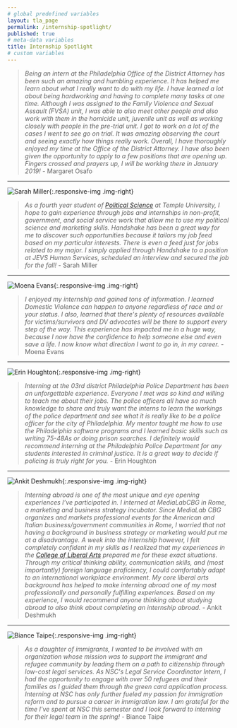 ```yaml
---
# global predefined variables
layout: tla_page
permalink: /internship-spotlight/
published: true
# meta-data variables
title: Internship Spotlight
# custom variables
---
```


> _Being an intern at the Philadelphia Office of the District Attorney has been such an amazing and humbling experience. It has helped me learn about what I really want to do with my life. I have learned a lot about being hardworking and having to complete many tasks at one time. Although I was assigned to the Family Violence and Sexual Assault (FVSA) unit, I was able to also meet other people and also work with them in the homicide unit, juvenile unit as well as working closely with people in the pre-trial unit. I got to work on a lot of the cases I went to see go on trial. It was amazing observing the court and seeing exactly how things really work. Overall, I have thoroughly enjoyed my time at the Office of the District Attorney. I have also been given the opportunity to apply to a few positions that are opening up. Fingers crossed and prayers up, I will be working there in January 2019!_ - Margaret Osafo

___

![Sarah Miller]({{site.baseurl}}/media/resized_sarahmiller.jpg){:.responsive-img .img-right}
> _As a fourth year student of [Political Science](https://www.cla.temple.edu/political-science/) at Temple University, I hope to gain experience through jobs and internships in non-profit, government, and social service work that allow me to use my political science and marketing skills. Handshake has been a great way for me to discover such opportunities because it tailors my job feed based on my particular interests. There is even a feed just for jobs related to my major. I simply applied through Handshake to a position at JEVS Human Services, scheduled an interview and secured the job for the fall!_ - Sarah Miller

___

![Moena Evans]({{site.baseurl}}/media/resized2_moenaevans.jpg){:.responsive-img .img-right}
> _I enjoyed my internship and gained tons of information. I learned Domestic Violence can happen to anyone regardless of race and or your status. I also, learned that there's plenty of resources available for victims/survivors and DV advocates will be there to support every step of the way. This experience has impacted me in a huge way, because I now have the confidence to help someone else and even save a life. I now know what direction I want to go in, in my career._ - Moena Evans

___

![Erin Houghton]({{site.baseurl}}/media/resized_erinhoughton.jpg){:.responsive-img .img-right}
> _Interning at the 03rd district Philadelphia Police Department has been an unforgettable experience. Everyone I met was so kind and willing to teach me about their jobs. The police officers all have so much knowledge to share and truly want the interns to learn the workings of the police department and see what it is really like to be a police officer for the city of Philadelphia. My mentor taught me how to use the Philadelphia software programs and I learned basic skills such as writing 75-48As or doing prison searches. I definitely would recommend interning at the Philadelphia Police Department for any students interested in criminal justice. It is a great way to decide if policing is truly right for you._ - Erin Houghton

___

![Ankit Deshmukh]({{site.baseurl}}/media/resized_ankitdeshmukh.jpg){:.responsive-img .img-right}
> _Interning abroad is one of the most unique and eye opening experiences I’ve participated in. I interned at MediaLabCBG in Rome, a marketing and business strategy incubator. Since MediaLab CBG organizes and markets professional events for the American and Italian business/government communities in Rome, I worried that not having a background in business strategy or marketing would put me at a disadvantage. A week into the internship however, I felt completely confident in my skills as I realized that my experiences in the [College of Liberal Arts](https://liberalarts.temple.edu/) prepared me for these exact situations. Through my critical thinking ability, communication skills, and (most importantly) foreign language proficiency, I could comfortably adapt to an international workplace environment. My core liberal arts background has helped to make interning abroad one of my most professionally and personally fulfilling experiences. Based on my experience, I would recommend anyone thinking about studying abroad to also think about completing an internship abroad._ - Ankit Deshmukh

___

![Biance Taipe]({{site.baseurl}}/media/resized_biancetaipe.jpg){:.responsive-img .img-right}
> _As a daughter of immigrants, I wanted to be involved with an organization whose mission was to support the immigrant and refugee community by leading them on a path to citizenship through low-cost legal services. As NSC's Legal Service Coordinator Intern, I had the opportunity to engage with over 50 refugees and their families as I guided them through the green card application process. Interning at NSC has only further fueled my passion for immigration reform and to pursue a career in immigration law. I am grateful for the time I've spent at NSC this semester and I look forward to interning for their legal team in the spring!_ - Biance Taipe
